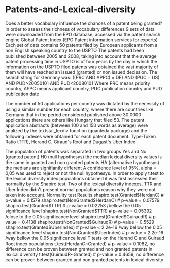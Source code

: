 # Patents-and-Lexical-diversity
Does a better vocabulary influence the chances of a patent being granted? 
In order to assess the richness of vocabulary differences 9 sets of data were downloaded from the EPO database, accessed via the patent search engine Global Patent Index (EPO Patent information services for experts)
Each set of data contains 50 patents filed by European applicants from a non English speaking country to the USPTO
The patents had been published between 2005 and 2008, taking into account that the average patent processing time in USPTO is of four years by the day in which the information on the USPTO filed patents was obtained the vast majority of them will have reached an issued (granted) or non issued decission.
The search string for Germany was:
((PRC AND APPC) = DE) AND (PUC = US) AND PUD>20050101 AND PUD<20080101
Where PRC means priority country, APPC means applicant country, PUC publication country and PUD publication date

The number of 50 applications per country was dictated by the necessity of using a similar number for each country, where there are countries like Germany that in the period considered published above 30 0000 applications there are others like Hungary that filed 53. 
The patent application abstracts (between 100 and 150 words as average) were analized by the textstat_lexdiv function (quanteda package) and the following indexes were obtained for each patent document: Type-Token Ratio (TTR), Herand C, Giraud's Root and Dugast's Uber Index

The population of patents was separated in two groups Yes and No (granted patent)
H0 (null hypothesys) the median lexical diversity values is the same in granted and non granted patents
HA (alternative hypothesys) the medians are signifiantly different
A confidence level of 95%, alpha = 0,05 was used to reject or not the null hypothesys.
In order to apply t.test to the lexical diversity index populations obtained it was first assessed their normality by the Shapiro  test.
Two of the lexical diversity indexes, TTR and Uber Index didn't present normal populations reason why they were not taken into account.
Normality test Results
shapiro.test(Granted$HerdanC) 	   #  p-value = 0.1579
shapiro.test(NonGranted$HerdanC)   #  p-value = 0.07579
shapiro.test(Granted$TTR)	         #  p-value = 0.02253  /bellow the 0.05 significance level
shapiro.test(NonGranted$TTR)	     #  p-value = 0.05392  /close to the 0.05 significance level
shapiro.test(Granted$GuiraudR)	   #  p-value = 0.4138
shapiro.test(NonGranted$GuiraudR)  #  p-value = 0.5529
shapiro.test(Granted$UberIndex)    #  p-value < 2.2e-16  /way bellow the 0.05 significance level
shapiro.test(NonGranted$UberIndex) #  p-value < 2.2e-16  /way bellow the 0.05 significance level
T tests on the Herand C and Guiraud Root index populations
t.test(HerdanC~Granted)  # p-value = 0.1082, no difference can be proven between granted and non granted patents in lexical diversity
t.test(GuiraudR~Granted) # p-value = 0.4659, no difference can be proven between granted and non granted patents in lexical diversity

